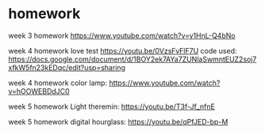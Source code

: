 # homework

week 3 homework https://www.youtube.com/watch?v=y1HnL-Q4bNo 

week 4 homework love test https://youtu.be/0VzsFvFlF7U 
code used: https://docs.google.com/document/d/1BOY2ek7AYa7ZUNlaSwmntEUZ2soj7xfkW5fn23kEDqc/edit?usp=sharing

week 4 homework color lamp: https://www.youtube.com/watch?v=hOOWEBDdJC0

week 5 homework Light theremin: https://youtu.be/T3f-Jf_nfnE

week 5 homework digital hourglass: https://youtu.be/qPfJED-bp-M
